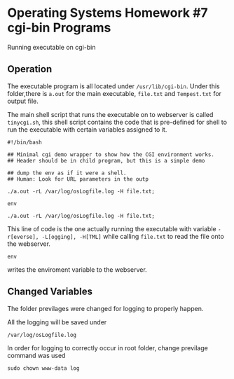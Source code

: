 # Operating Systems Homework #7 cgi-bin Programs

Running executable on cgi-bin

## Operation

The executable program is all located under ```/usr/lib/cgi-bin```. Under this folder,there is ```a.out``` for the main executable, ```file.txt``` and ```Tempest.txt``` for output file.

The main shell script that runs the executable on to webserver is called ```tinycgi.sh```, this shell script contains the code that is pre-defined for shell to run the executable with certain variables assigned to it.
```
#!/bin/bash

## Minimal cgi demo wrapper to show how the CGI environment works.
## Header should be in child program, but this is a simple demo

## dump the env as if it were a shell.
## Human: Look for URL parameters in the outp

./a.out -rL /var/log/osLogfile.log -H file.txt;

env
```

```
./a.out -rL /var/log/osLogfile.log -H file.txt;
```
This line of code is the one actually running the executable with variable ```-r[everse], -L[ogging], -H[TML]``` while calling ```file.txt``` to read the file onto the webserver.
```
env
```
writes the enviroment variable to the webserver.

## Changed Variables

The folder previlages were changed for logging to properly happen.

All the logging will be saved under
```
/var/log/osLogfile.log
```

In order for logging to correctly occur in root folder, change previlage command was used
```
sudo chown www-data log
```

